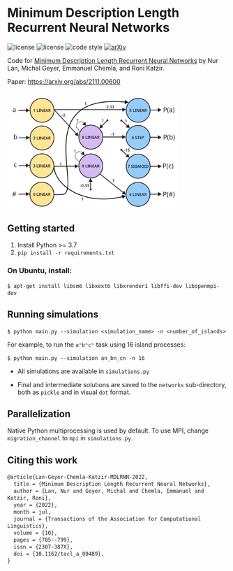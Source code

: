 # Minimum Description Length Recurrent Neural Networks

![license](https://img.shields.io/badge/python-3.7_|_3.8_|_3.9-blue)
![license](https://img.shields.io/badge/license-GNU-green)
![code style](https://img.shields.io/badge/code_style-Black-black) 
[![arXiv](https://img.shields.io/badge/arXiv-2111.00600-b31b1b.svg)](https://arxiv.org/abs/2111.00600)


Code for [Minimum Description Length Recurrent Neural Networks](https://arxiv.org/abs/2111.00600) by Nur Lan, Michal Geyer, Emmanuel Chemla, and Roni Katzir.

Paper: https://arxiv.org/abs/2111.00600

<img src="assets/anbncn.png" width="390" style="margin: 15px 0 5px 0"> 

## Getting started
1. Install Python >= 3.7
2. `pip install -r requirements.txt`

### On Ubuntu, install:
```
$ apt-get install libsm6 libxext6 libxrender1 libffi-dev libopenmpi-dev
```

## Running simulations

```
$ python main.py --simulation <simulation_name> -n <number_of_islands>
```

For example, to run the `aⁿbⁿcⁿ` task using 16 island processes:
```
$ python main.py --simulation an_bn_cn -n 16
```

* All simulations are available in `simulations.py`

* Final and intermediate solutions are saved to the `networks` sub-directory, both as `pickle` and in visual `dot` format.


## Parallelization

Native Python multiprocessing is used by default. To use MPI, change `migration_channel` to `mpi` in `simulations.py`.

## Citing this work

```
@article{Lan-Geyer-Chemla-Katzir-MDLRNN-2022,
  title = {Minimum Description Length Recurrent Neural Networks},
  author = {Lan, Nur and Geyer, Michal and Chemla, Emmanuel and Katzir, Roni},
  year = {2022},
  month = jul,
  journal = {Transactions of the Association for Computational Linguistics},
  volume = {10},
  pages = {785--799},
  issn = {2307-387X},
  doi = {10.1162/tacl_a_00489},
}
```